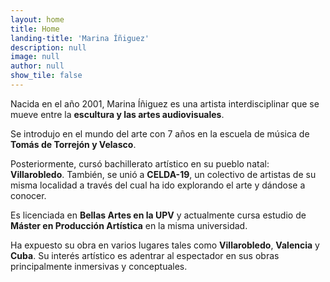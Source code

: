 ```yaml
---
layout: home
title: Home
landing-title: 'Marina Íñiguez'
description: null
image: null
author: null
show_tile: false
---
```


Nacida en el año 2001, Marina Íñiguez es una artista interdisciplinar que se mueve entre la **escultura y las artes audiovisuales**.

Se introdujo en el mundo del arte con 7 años en la escuela de música de **Tomás de Torrejón y Velasco**.

Posteriormente, cursó bachillerato artístico en su pueblo natal: **Villarobledo**. También, se unió a **CELDA-19**, un colectivo de artistas de su misma localidad a través del cual ha ido explorando el arte y dándose a conocer.

Es licenciada en **Bellas Artes en la UPV** y actualmente cursa estudio de **Máster en Producción Artística** en la misma universidad.

Ha expuesto su obra en varios lugares tales como **Villarobledo**, **Valencia** y **Cuba**. Su interés artístico es adentrar al espectador en sus obras principalmente inmersivas y conceptuales.
